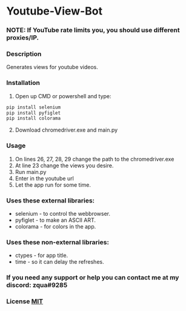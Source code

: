# Youtube-View-Bot
### NOTE: If YouTube rate limits you, you should use different proxies/IP.
### Description
Generates views for youtube videos.

### Installation
1. Open up CMD or powershell and type:
```bash
pip install selenium
pip install pyfiglet
pip install colorama
```
2. Download chromedriver.exe and main.py

### Usage
1. On lines 26, 27, 28, 29 change the path to the chromedriver.exe 
2. At line 23 change the views you desire.
3. Run main.py
4. Enter in the youtube url
5. Let the app run for some time.

### Uses these external libraries:
* selenium - to control the webbrowser.
* pyfiglet - to make an ASCII ART.
* colorama - for colors in the app.
### Uses these non-external libraries:
* ctypes - for app title.
* time - so it can delay the refreshes.

### If you need any support or help you can contact me at my discord: zqua#9285

### License [MIT](https://github.com/zquaa/Youtube-View-Bot/blob/main/LICENSE)
